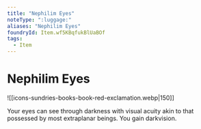 ```yaml
---
title: "Nephilim Eyes"
noteType: ":luggage:"
aliases: "Nephilim Eyes"
foundryId: Item.wf5KBqfukBlUaBOf
tags:
  - Item
---
```


# Nephilim Eyes
![[icons-sundries-books-book-red-exclamation.webp|150]]

Your eyes can see through darkness with visual acuity akin to that possessed by most extraplanar beings. You gain darkvision.
